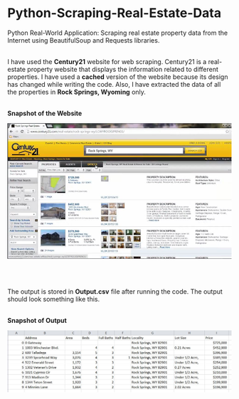 # Python-Scraping-Real-Estate-Data
Python Real-World Application: Scraping real estate property data from the Internet using BeautifulSoup and Requests libraries.
<br></br>

I have used the **Century21** website for web scraping. Century21 is a real-estate property website that displays the information related to different properties. I have used a **cached** version of the website because its design has changed while writing the code. Also, I have extracted the data of all the properties in **Rock Springs, Wyoming** only.
<br></br>

**Snapshot of the Website**

![website](century21.JPG)

<br></br>


The output is stored in **Output.csv** file after running the code. The output should look something like this.
<br></br>

**Snapshot of Output**

![output](Output.JPG)
